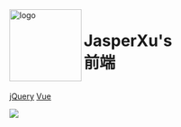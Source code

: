 <!-- _coverpage.md -->

<div>
    <img src="/logo.png" data-origin="logo.png" alt="logo" style="height: 128px;width: 128px; display: inline-block;">
    <h1 style="display: inline-block; vertical-align: top;">
        JasperXu's <br> 前端
    </h1>
</div>

[jQuery](/Framework/FE/jQuery "待整理Front-End")
[Vue](/Framework/FE/Vue "待整理Front-End")

<!-- ![color](#f0f0f0) -->

![](background.jpg)
